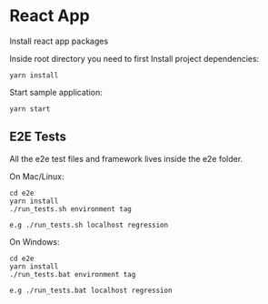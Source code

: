 # React App

Install react app packages

Inside root directory  you need to first Install project dependencies:

`yarn install`

Start sample application:

`yarn start`

## E2E Tests

All the e2e test files and framework lives inside the e2e folder.

On Mac/Linux:

````
cd e2e
yarn install
./run_tests.sh environment tag

e.g ./run_tests.sh localhost regression
````

On Windows:

````
cd e2e
yarn install
./run_tests.bat environment tag

e.g ./run_tests.bat localhost regression
````


